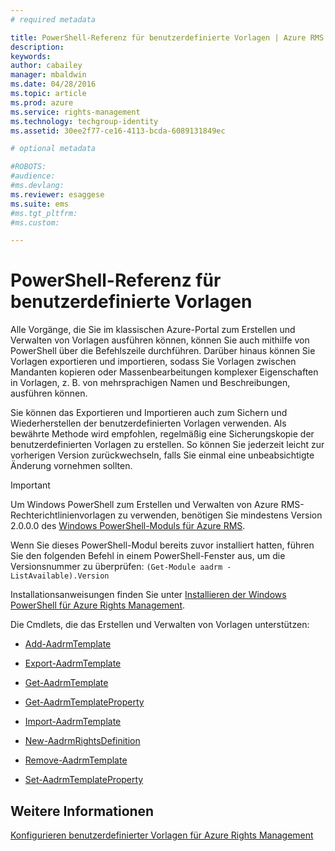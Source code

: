 ```yaml
---
# required metadata

title: PowerShell-Referenz für benutzerdefinierte Vorlagen | Azure RMS
description:
keywords:
author: cabailey
manager: mbaldwin
ms.date: 04/28/2016
ms.topic: article
ms.prod: azure
ms.service: rights-management
ms.technology: techgroup-identity
ms.assetid: 30ee2f77-ce16-4113-bcda-6089131849ec

# optional metadata

#ROBOTS:
#audience:
#ms.devlang:
ms.reviewer: esaggese
ms.suite: ems
#ms.tgt_pltfrm:
#ms.custom:

---
```




# PowerShell-Referenz für benutzerdefinierte Vorlagen
Alle Vorgänge, die Sie im klassischen Azure-Portal zum Erstellen und Verwalten von Vorlagen ausführen können, können Sie auch mithilfe von PowerShell über die Befehlszeile durchführen. Darüber hinaus können Sie Vorlagen exportieren und importieren, sodass Sie Vorlagen zwischen Mandanten kopieren oder Massenbearbeitungen komplexer Eigenschaften in Vorlagen, z. B. von mehrsprachigen Namen und Beschreibungen, ausführen können.

Sie können das Exportieren und Importieren auch zum Sichern und Wiederherstellen der benutzerdefinierten Vorlagen verwenden. Als bewährte Methode wird empfohlen, regelmäßig eine Sicherungskopie der benutzerdefinierten Vorlagen zu erstellen. So können Sie jederzeit leicht zur vorherigen Version zurückwechseln, falls Sie einmal eine unbeabsichtigte Änderung vornehmen sollten.

> [!IMPORTANT]
> Um Windows PowerShell zum Erstellen und Verwalten von Azure RMS-Rechterichtlinienvorlagen zu verwenden, benötigen Sie mindestens Version 2.0.0.0 des [Windows PowerShell-Moduls für Azure RMS](http://go.microsoft.com/fwlink/?LinkId=257721).
> 
> Wenn Sie dieses PowerShell-Modul bereits zuvor installiert hatten, führen Sie den folgenden Befehl in einem PowerShell-Fenster aus, um die Versionsnummer zu überprüfen: `(Get-Module aadrm -ListAvailable).Version`

Installationsanweisungen finden Sie unter [Installieren der Windows PowerShell für Azure Rights Management](install-powershell.md).

Die Cmdlets, die das Erstellen und Verwalten von Vorlagen unterstützen:

-   [Add-AadrmTemplate](https://msdn.microsoft.com/library/azure/dn727075.aspx)

-   [Export-AadrmTemplate](https://msdn.microsoft.com/library/azure/dn727078.aspx)

-   [Get-AadrmTemplate](https://msdn.microsoft.com/library/azure/dn727079.aspx)

-   [Get-AadrmTemplateProperty](https://msdn.microsoft.com/library/azure/dn727081.aspx)

-   [Import-AadrmTemplate](https://msdn.microsoft.com/library/azure/dn727077.aspx)

-   [New-AadrmRightsDefinition](https://msdn.microsoft.com/library/azure/dn727080.aspx)

-   [Remove-AadrmTemplate](https://msdn.microsoft.com/library/azure/dn727082.aspx)

-   [Set-AadrmTemplateProperty](https://msdn.microsoft.com/library/azure/dn727076.aspx)



## Weitere Informationen
[Konfigurieren benutzerdefinierter Vorlagen für Azure Rights Management](configure-custom-templates.md)

<!--HONumber=Apr16_HO3-->



